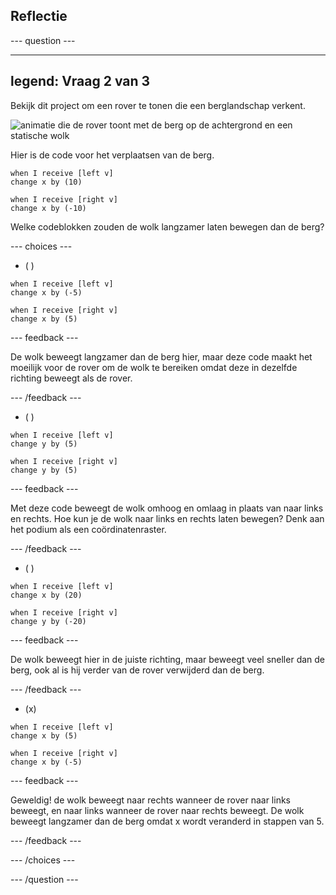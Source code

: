 ## Reflectie


--- question ---

---
legend: Vraag 2 van 3
---

Bekijk dit project om een rover te tonen die een berglandschap verkent.

![animatie die de rover toont met de berg op de achtergrond en een statische wolk](images/mountain-animation.gif)

Hier is de code voor het verplaatsen van de berg.

```blocks3
when I receive [left v]
change x by (10)

when I receive [right v]
change x by (-10)
```

Welke codeblokken zouden de wolk langzamer laten bewegen dan de berg?

--- choices ---

- ( )

```blocks3
when I receive [left v]
change x by (-5)

when I receive [right v]
change x by (5)
```

  --- feedback ---

De wolk beweegt langzamer dan de berg hier, maar deze code maakt het moeilijk voor de rover om de wolk te bereiken omdat deze in dezelfde richting beweegt als de rover.

  --- /feedback ---

- ( )

```blocks3
when I receive [left v]
change y by (5)

when I receive [right v]
change y by (5)

```

  --- feedback ---

  Met deze code beweegt de wolk omhoog en omlaag in plaats van naar links en rechts. Hoe kun je de wolk naar links en rechts laten bewegen? Denk aan het podium als een coördinatenraster.

  --- /feedback ---

- ( )

```blocks3
when I receive [left v]
change x by (20)

when I receive [right v]
change y by (-20)
```

  --- feedback ---

  De wolk beweegt hier in de juiste richting, maar beweegt veel sneller dan de berg, ook al is hij verder van de rover verwijderd dan de berg.

  --- /feedback ---

- (x)

```blocks3
when I receive [left v]
change x by (5)

when I receive [right v]
change x by (-5)
```

  --- feedback ---

Geweldig! de wolk beweegt naar rechts wanneer de rover naar links beweegt, en naar links wanneer de rover naar rechts beweegt.  De wolk beweegt langzamer dan de berg omdat x wordt veranderd in stappen van 5.

  --- /feedback ---

--- /choices ---

--- /question ---
